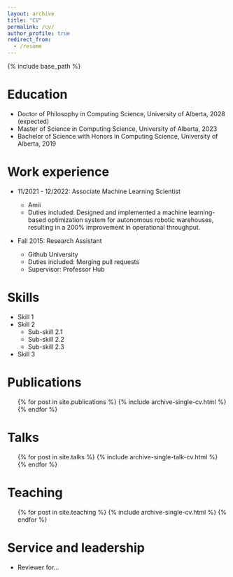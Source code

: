 ```yaml
---
layout: archive
title: "CV"
permalink: /cv/
author_profile: true
redirect_from:
  - /resume
---
```


{% include base_path %}

Education
======
* Doctor of Philosophy in Computing Science, University of Alberta, 2028 (expected)
* Master of Science in Computing Science, University of Alberta, 2023
* Bachelor of Science with Honors in Computing Science, University of Alberta, 2019

Work experience
======
* 11/2021 - 12/2022: Associate Machine Learning Scientist
  * Amii
  * Duties included: Designed and implemented a machine learning-based optimization system for autonomous robotic warehouses, resulting in a 200% improvement in operational throughput.

* Fall 2015: Research Assistant
  * Github University
  * Duties included: Merging pull requests
  * Supervisor: Professor Hub
  
Skills
======
* Skill 1
* Skill 2
  * Sub-skill 2.1
  * Sub-skill 2.2
  * Sub-skill 2.3
* Skill 3

Publications
======
  <ul>{% for post in site.publications %}
    {% include archive-single-cv.html %}
  {% endfor %}</ul>
  
Talks
======
  <ul>{% for post in site.talks %}
    {% include archive-single-talk-cv.html %}
  {% endfor %}</ul>
  
Teaching
======
  <ul>{% for post in site.teaching %}
    {% include archive-single-cv.html %}
  {% endfor %}</ul>
  
Service and leadership
======
* Reviewer for...
